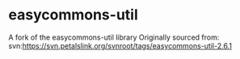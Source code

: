 # easycommons-util
A fork of the easycommons-util library
Originally sourced from: svn:https://svn.petalslink.org/svnroot/tags/easycommons-util-2.6.1
